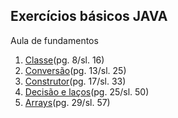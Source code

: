 ## Exercícios básicos JAVA

Aula de fundamentos

1. [Classe](https://github.com/jampow/Fundamentos-Java/blob/master/src/com/fiap/fundamentos/Bicicleta.java)(pg. 8/sl. 16)
2. [Conversão](https://github.com/jampow/Fundamentos-Java/blob/master/src/com/fiap/fundamentos/Conversao.java)(pg. 13/sl. 25)
3. [Construtor](https://github.com/jampow/Fundamentos-Java/blob/master/src/com/fiap/fundamentos/Construtor.java)(pg. 17/sl. 33)
4. [Decisão e laços](https://github.com/jampow/Fundamentos-Java/blob/master/src/com/fiap/fundamentos/Binario.java)(pg. 25/sl. 50)
5. [Arrays](https://github.com/jampow/Fundamentos-Java/blob/master/src/com/fiap/fundamentos/Arrays.java)(pg. 29/sl. 57)
